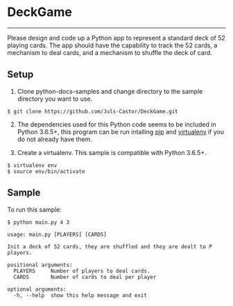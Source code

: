 # DeckGame
---

Please design and code up a Python app to represent a standard deck of 52 playing cards. The app should have the capability to track the 52 cards, a mechanism to deal cards, and a mechanism to shuffle the deck of card.

Setup
-------------------------------------------------------------------------------

1. Clone python-docs-samples and change directory to the sample directory you want to use.

```
$ git clone https://github.com/Juls-Castor/DeckGame.git
```

2. The dependencies used for this Python code seems to be included in Python 3.6.5+, this program can be run intalling [pip](https://pip.pypa.io/en/stable/) and [virtualenv](https://virtualenv.pypa.io/en/latest/) if you do not already have them.

3. Create a virtualenv. This sample is compatible with Python 3.6.5+.
```
$ virtualenv env
$ source env/bin/activate
```

Sample
-------------------------------------------------------------------------------
To run this sample:

```
$ python main.py 4 3

usage: main.py [PLAYERS] [CARDS]

Init a deck of 52 cards, they are shuffled and they are dealt to P players.

positional arguments:
  PLAYERS     Number of players to deal cards.
  CARDS       Number of cards to deal per player

optional arguments:
  -h, --help  show this help message and exit
```
